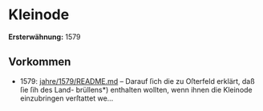 # Kleinode

**Ersterwähnung:** 1579

## Vorkommen
- 1579: [jahre/1579/README.md](../jahre/1579/README.md) – Darauf ſich die zu Oſterfeld erklärt, daß ſie ſih des Land-
brüllens*) enthalten wollten, wenn ihnen die Kleinode
einzubringen verſtattet we...
